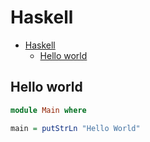# Haskell

<!--ts-->
* [Haskell](hasekll.md#haskell)
   * [Hello world](hasekll.md#hello-world)

<!-- Added by: runner, at: Mon Aug  2 15:37:21 UTC 2021 -->

<!--te-->

## Hello world
```haskell
module Main where

main = putStrLn "Hello World"
```
